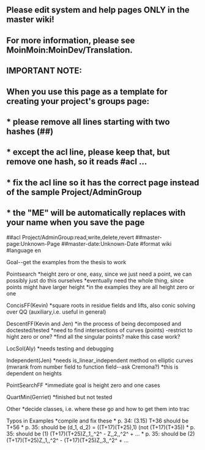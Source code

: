 ## Please edit system and help pages ONLY in the master wiki!
## For more information, please see MoinMoin:MoinDev/Translation.
## IMPORTANT NOTE:
## When you use this page as a template for creating your project's groups page:
##  * please remove all lines starting with two hashes (##)
##  * except the acl line, please keep that, but remove one hash, so it reads #acl ...
##  * fix the acl line so it has the correct page instead of the sample Project/AdminGroup
##  * the "ME" will be automatically replaces with your name when you save the page
##acl Project/AdminGroup:read,write,delete,revert
##master-page:Unknown-Page
##master-date:Unknown-Date
#format wiki
#language en

Goal--get the examples from the thesis to work

Pointsearch 
            *height zero or one, easy, since we just need a point, we can possibly just do this ourselves
            *eventually need the whole thing, since points might have larger height
            *in the examples they are all height zero or one

ConcisFF(Kevin) 
            *square roots in residue fields and lifts, also conic solving over QQ (auxiliary,i.e. useful in general)

DescentFF(Kevin and Jen) 
            *in the process of being decomposed and doctested/tested
            *need to find intersections of curves (points) -restrict to hight zero or one?
            *find all the singular points? make this case work?

LocSol(Aly) 
            *needs testing and debugging

Independent(Jen)
            *needs is_linear_independent method on elliptic curves (mwrank from number field to function field--ask Cremona?)
            *this is dependent on heights

PointSearchFF 
            *immediate goal is height zero and one cases

QuartMin(Gerriet) 
            *finished but not tested

Other 
            *decide classes, i.e. where these go and how to get them into trac

Typos in Examples 
            *compile and fix these
            * p. 34: (3.15) T+36 should be T+56
            * p. 35: should be (d_1, d_2) = ((T+17)(T+25),1) (not (T+17)(T+35))
            * p. 35: should be (1) (T+17)(T+25)Z,,1,,^2^ - Z,,2,,^2^ + ...
            * p. 35: should be (2) (T+17)(T+25)Z,,1,,^2^ - (T+17)(T+25)Z,,3,,^2^ +  ...
